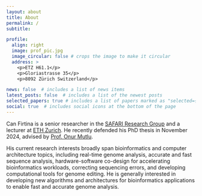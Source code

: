 ```yaml
---
layout: about
title: About
permalink: /
subtitle:

profile:
  align: right
  image: prof_pic.jpg
  image_circular: false # crops the image to make it circular
  address: >
    <p>ETZ H61.1</p>
    <p>Gloriastrasse 35</p>
    <p>8092 Zürich Switzerland</p>

news: false  # includes a list of news items
latest_posts: false  # includes a list of the newest posts
selected_papers: true # includes a list of papers marked as "selected={true}"
social: true  # includes social icons at the bottom of the page
---
```


Can Firtina is a senior researcher in the [SAFARI Research Group](https://safari.ethz.ch) and a lecturer at [ETH Zurich](https://ethz.ch/en.html). He recently defended his PhD thesis in November 2024, advised by [Prof. Onur Mutlu](https://people.inf.ethz.ch/omutlu/).

His current research interests broadly span bioinformatics and computer architecture topics, including real-time genome analysis, accurate and fast sequence analysis, hardware-software co-design for accelerating bioinformatics workloads, correcting sequencing errors, and developing computational tools for genome editing. He is generally interested in developing new algorithms and architectures for bioinformatics applications to enable fast and accurate genome analysis.
